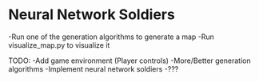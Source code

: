 # Neural Network Soldiers
 
-Run one of the generation algorithms to generate a map
-Run visualize_map.py to visualize it

TODO:
-Add game environment (Player controls)
-More/Better generation algorithms
-Implement neural network soldiers
-???
